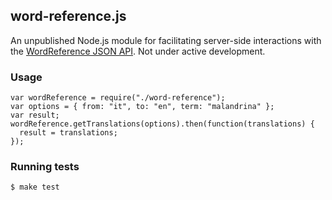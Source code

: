 word-reference.js
-------------------

An unpublished Node.js module for facilitating server-side interactions with the
[WordReference JSON API](http://www.wordreference.com/docs/api.aspx). Not under
active development.

### Usage

```
var wordReference = require("./word-reference");
var options = { from: "it", to: "en", term: "malandrina" };
var result;
wordReference.getTranslations(options).then(function(translations) {
  result = translations;
});
```

### Running tests

```
$ make test
```
